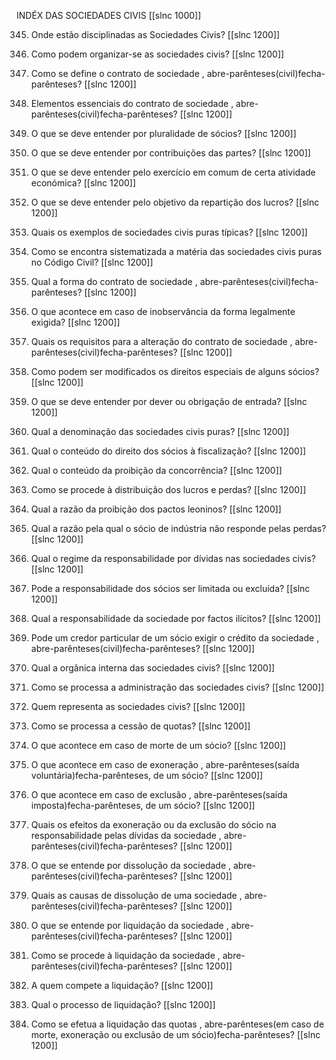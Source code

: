 INDÉX DAS SOCIEDADES CIVIS
[[slnc 1000]]

345. Onde estão disciplinadas as Sociedades Civis?
[[slnc 1200]]

346. Como podem organizar-se as sociedades civis?
[[slnc 1200]]

347. Como se define o contrato de sociedade , abre-parênteses(civil)fecha-parênteses?
[[slnc 1200]]

348. Elementos essenciais do contrato de sociedade , abre-parênteses(civil)fecha-parênteses?
[[slnc 1200]]

349. O que se deve entender por pluralidade de sócios?
[[slnc 1200]]

350. O que se deve entender por contribuições das partes?
[[slnc 1200]]

351. O que se deve entender pelo exercício em comum de certa atividade económica?
[[slnc 1200]]

352. O que se deve entender pelo objetivo da repartição dos lucros?
[[slnc 1200]]

353. Quais os exemplos de sociedades civis puras típicas?
[[slnc 1200]]

354. Como se encontra sistematizada a matéria das sociedades civis puras no Código Civil?
[[slnc 1200]]

355. Qual a forma do contrato de sociedade , abre-parênteses(civil)fecha-parênteses?
[[slnc 1200]]

356. O que acontece em caso de inobservância da forma legalmente exigida?
[[slnc 1200]]

357. Quais os requisitos para a alteração do contrato de sociedade  , abre-parênteses(civil)fecha-parênteses?
[[slnc 1200]]

358. Como podem ser modificados os direitos especiais de alguns sócios?
[[slnc 1200]]

359. O que se deve entender por dever ou obrigação de entrada?
[[slnc 1200]]

360. Qual a denominação das sociedades civis puras?
[[slnc 1200]]

361. Qual o conteúdo do direito dos sócios à fiscalização?
[[slnc 1200]]

362. Qual o conteúdo da proibição da concorrência?
[[slnc 1200]]

363. Como se procede à distribuição dos lucros e perdas?
[[slnc 1200]]

364. Qual a razão da proibição dos pactos leoninos?
[[slnc 1200]]

365. Qual a razão pela qual o sócio de indústria não responde pelas perdas?
[[slnc 1200]]

366. Qual o regime da responsabilidade por dívidas nas sociedades civis?
[[slnc 1200]]

367. Pode a responsabilidade dos sócios ser limitada ou excluída?
[[slnc 1200]]

368. Qual a responsabilidade da sociedade por factos ilícitos?
[[slnc 1200]]

369. Pode um credor particular de um sócio exigir o crédito da sociedade  , abre-parênteses(civil)fecha-parênteses?
[[slnc 1200]]

370. Qual a orgânica interna das sociedades civis?
[[slnc 1200]]

371. Como se processa a administração das sociedades civis?
[[slnc 1200]]

372. Quem representa as sociedades civis?
[[slnc 1200]]

373. Como se processa a cessão de quotas?
[[slnc 1200]]

374. O que acontece em caso de morte de um sócio?
[[slnc 1200]]

375. O que acontece em caso de exoneração , abre-parênteses(saída voluntária)fecha-parênteses, de um sócio?
[[slnc 1200]]

376. O que acontece em caso de exclusão , abre-parênteses(saída imposta)fecha-parênteses, de um sócio?
[[slnc 1200]]

377. Quais os efeitos da exoneração ou da exclusão do sócio na responsabilidade pelas dívidas da sociedade , abre-parênteses(civil)fecha-parênteses?
[[slnc 1200]]

378. O que se entende por dissolução da sociedade , abre-parênteses(civil)fecha-parênteses?
[[slnc 1200]]

379. Quais as causas de dissolução de uma sociedade , abre-parênteses(civil)fecha-parênteses?
[[slnc 1200]]

380. O que se entende por liquidação da sociedade , abre-parênteses(civil)fecha-parênteses?
[[slnc 1200]]

381. Como se procede à liquidação da sociedade , abre-parênteses(civil)fecha-parênteses?
[[slnc 1200]]

382. A quem compete a liquidação?
[[slnc 1200]]

383. Qual o processo de liquidação?
[[slnc 1200]]

384. Como se efetua a liquidação das quotas , abre-parênteses(em caso de morte, exoneração ou exclusão de um sócio)fecha-parênteses?
[[slnc 1200]]
